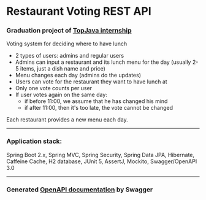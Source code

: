 # Restaurant Voting REST API

### Graduation project of [TopJava internship](https://javaops.ru/view/topjava)

Voting system for deciding where to have lunch

* 2 types of users: admins and regular users
* Admins can input a restaurant and its lunch menu for the day (usually 2-5 items, just a dish name and price)
* Menu changes each day (admins do the updates)
* Users can vote for the restaurant they want to have lunch at
* Only one vote counts per user
* If user votes again on the same day:
  - if before 11:00, we assume that he has changed his mind
  - if after 11:00, then it's too late, the vote cannot be changed

Each restaurant provides a new menu each day.

****
### Application stack:
Spring Boot 2.x, Spring MVC, Spring Security, Spring Data JPA, Hibernate, Caffeine Cache, H2 database, JUnit 5, AssertJ, Mockito, Swagger/OpenAPI 3.0

****
### Generated [OpenAPI documentation](http://localhost:8080/swagger-ui.html) by Swagger
